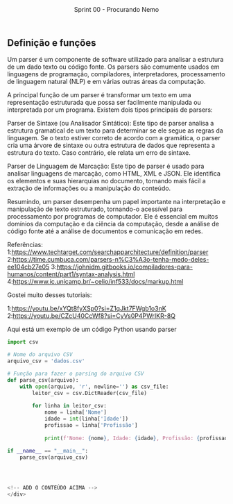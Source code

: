 <header>
    Sprint 00 - Procurando Nemo
</header>
<div class="doc-body">
<!-- ADD O CONTEÚDO ABAIXO -->

## Definição e funções

Um parser é um componente de software utilizado para analisar a estrutura de um dado texto ou código fonte. Os parsers são comumente usados em linguagens de programação, compiladores, interpretadores, processamento de linguagem natural (NLP) e em várias outras áreas da computação.

A principal função de um parser é transformar um texto em uma representação estruturada que possa ser facilmente manipulada ou interpretada por um programa. Existem dois tipos principais de parsers:

Parser de Sintaxe (ou Analisador Sintático): Este tipo de parser analisa a estrutura gramatical de um texto para determinar se ele segue as regras da linguagem. Se o texto estiver correto de acordo com a gramática, o parser cria uma árvore de sintaxe ou outra estrutura de dados que representa a estrutura do texto. Caso contrário, ele relata um erro de sintaxe.

Parser de Linguagem de Marcação: Este tipo de parser é usado para analisar linguagens de marcação, como HTML, XML e JSON. Ele identifica os elementos e suas hierarquias no documento, tornando mais fácil a extração de informações ou a manipulação do conteúdo.

Resumindo, um parser desempenha um papel importante na interpretação e manipulação de texto estruturado, tornando-o acessível para processamento por programas de computador. Ele é essencial em muitos domínios da computação e da ciência da computação, desde a análise de código fonte até a análise de documentos e comunicação em redes.

Referências:
1:https://www.techtarget.com/searchapparchitecture/definition/parser
2:https://time.cumbuca.com/parsers-n%C3%A3o-tenha-medo-deles-ee104cb27e05
3:https://johnidm.gitbooks.io/compiladores-para-humanos/content/part1/syntax-analysis.html
4:https://www.ic.unicamp.br/~celio/inf533/docs/markup.html

Gostei muito desses tutoriais:

1:https://youtu.be/xYQt8fyXSp0?si=Z1qJkt7FWgb1o3nK
2:https://youtu.be/CZcU40CcWf8?si=CyVs0P4PWrIKR-8Q


Aqui está um exemplo de um código Python usando parser
```python
import csv

# Nome do arquivo CSV
arquivo_csv = 'dados.csv'

# Função para fazer o parsing do arquivo CSV
def parse_csv(arquivo):
    with open(arquivo, 'r', newline='') as csv_file:
        leitor_csv = csv.DictReader(csv_file)
        
        for linha in leitor_csv:
            nome = linha['Nome']
            idade = int(linha['Idade'])
            profissao = linha['Profissão']
            
            print(f'Nome: {nome}, Idade: {idade}, Profissão: {profissao}')

if __name__ == "__main__":
    parse_csv(arquivo_csv)




<!-- ADD O CONTEÚDO ACIMA -->
</div>